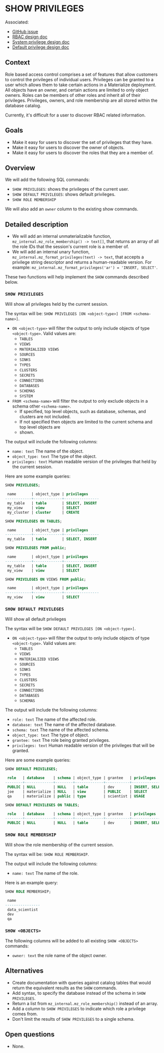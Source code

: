 # SHOW PRIVILEGES

Associated:

- [GitHub issue](https://github.com/MaterializeInc/materialize/issues/20452)
- [RBAC design doc](20230216_role_based_access_control.md)
- [System privilege design doc](20230531_system_privileges.md)
- [Default privilege design doc](20230602_default_privileges.md)

## Context

Role based access control comprises a set of features that allow customers to control the
privileges of individual users. Privileges can be granted to a user which allows them to take
certain actions in a Materialize deployment. All objects have an owner, and certain actions are
limited to only object owners. Roles can be members of other roles and inherit all of their
privileges. Privileges, owners, and role membership are all stored within the database catalog.

Currently, it's difficult for a user to discover RBAC related information.

## Goals

- Make it easy for users to discover the set of privileges that they have.
- Make it easy for users to discover the owner of objects.
- Make it easy for users to discover the roles that they are a member of.

## Overview

We will add the following SQL commands:

- `SHOW PRIVILEGES`: shows the privileges of the current user.
- `SHOW DEFAULT PRIVILEGES`: shows default privileges.
- `SHOW ROLE MEMBERSHIP`

We will also add an `owner` column to the existing show commands.

## Detailed description

- We will add an internal unmaterializable function, `mz_internal.mz_role_membership() -> text[]`,
  that returns an array of all the role IDs that the session's current role is a member of.
- We will add an internal unary function, `mz_internal.mz_format_privileges(text) -> text`,
  that accepts a privilege string descriptor and returns a human-readable version. For
  example: `mz_internal.mz_format_privileges('ar') = 'INSERT, SELECT'`.

These two functions will help implement the `SHOW` commands described below.

### `SHOW PRIVILEGES`

Will show all privileges held by the current session.

The syntax will be: `SHOW PRIVILEGES [ON <object-type>] [FROM <schema-name>]`.

- `ON <object-type>` will filter the output to only include objects of type `<object-type>`. Valid
  values are:
    - `TABLES`
    - `VIEWS`
    - `MATERIALIZED VIEWS`
    - `SOURCES`
    - `SINKS`
    - `TYPES`
    - `CLUSTERS`
    - `SECRETS`
    - `CONNECTIONS`
    - `DATABASES`
    - `SCHEMAS`
    - `SYSTEM`
- `FROM <schema-name>` will filter the output to only exclude objects in a schema other `<schema-name>`.
    - If specified, top level objects, such as database, schemas, and clusters are not included.
    - If not specified then objects are limited to the current schema and top level objects are
    - shown.

The output will include the following columns:

- `name: text` The name of the object.
- `object_type: text` The type of the object.
- `privileges: text` Human readable version of the privileges that held by the current session.

Here are some example queries:

```sql
SHOW PRIVILEGES;

 name       | object_type | privileges
------------+-------------+----------------
 my_table   | table       | SELECT, INSERT
 my_view    | view        | SELECT
 my_cluster | cluster     | CREATE
```

```sql
SHOW PRIVILEGES ON TABLES;

 name       | object_type | privileges
------------+-------------+----------------
 my_table   | table       | SELECT, INSERT
```

```sql
SHOW PRIVILEGES FROM public;

 name       | object_type | privileges
------------+-------------+----------------
 my_table   | table       | SELECT, INSERT
 my_view    | view        | SELECT
```

```sql
SHOW PRIVILEGES ON VIEWS FROM public;

 name       | object_type | privileges
------------+-------------+----------------
 my_view    | view        | SELECT
```

### `SHOW DEFAULT PRIVILEGES`

Will show all default privileges

The syntax will be `SHOW DEFAULT PRIVILEGES [ON <object-type>]`.

- `ON <object-type>` will filter the output to only include objects of type `<object-type>`. Valid
  values are:
  - `TABLES`
  - `VIEWS`
  - `MATERIALIZED VIEWS`
  - `SOURCES`
  - `SINKS`
  - `TYPES`
  - `CLUSTERS`
  - `SECRETS`
  - `CONNECTIONS`
  - `DATABASES`
  - `SCHEMAS`

The output will include the following columns:

- `role: text` The name of the affected role.
- `database: text` The name of the affected database.
- `schema: text` The name of the affected schema.
- `object_type: text` The type of object.
- `grantee: text` The role being granted privileges.
- `privileges: text` Human readable version of the privileges that will be granted.

Here are some example queries:

```sql
SHOW DEFAULT PRIVILEGES;

 role   | database    | schema | object_type | grantee   | privileges
--------+-------------+--------+-------------+-----------+----------------
 PUBLIC | NULL        | NULL   | table       | dev       | INSERT, SELECT
 joe    | materialize | NULL   | view        | PUBLIC    | SELECT
 qa     | materialize | public | type        | scientist | USAGE
```

```sql
SHOW DEFAULT PRIVILEGES ON TABLES;

 role   | database    | schema | object_type | grantee   | privileges
--------+-------------+--------+-------------+-----------+----------------
 PUBLIC | NULL        | NULL   | table       | dev       | INSERT, SELECT
```

### `SHOW ROLE MEMBERSHIP`

Will show the role membership of the current session.

The syntax will be: `SHOW ROLE MEMBERSHIP`.

The output will include the following columns:

- `name: text` The name of the role.

Here is an example query:

```sql
SHOW ROLE MEMBERSHIP;

 name
----------------
 data_scientist
 dev
 qa
```

### `SHOW <OBJECTS>`

The following columns will be added to all existing `SHOW <OBJECTS>` commands:

- `owner: text` the role name of the object owner.

## Alternatives

- Create documentation with queries against catalog tables that would return the equivalent results
  as the `SHOW` commands.
- Add syntax, to specify the database instead of the schema in `SHOW PRIVILEGES`.
- Return a list from `mz_internal.mz_role_membership()` instead of an array.
- Add a column to `SHOW PRIVILEGES` to indicate which role a privilege comes from.
- Don't limit the results of `SHOW PRIVILEGES` to a single schema.

## Open questions

- None.
